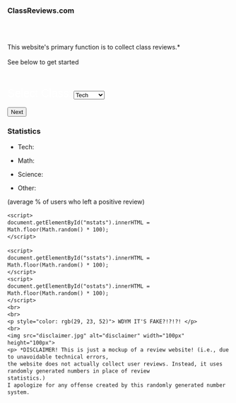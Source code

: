 <!DOCTYPE HTML>
<html lang="en">
  <head>
<link rel="stylesheet" href="style.css">
    <meta charset="UTF-8">
<style>
 img{
border: 5px solid rgb(145, 13, 35);
}
</style>
  </head>
  <body>
    <h3>ClassReviews.com</h3> 
    <br><br>
    <p>This website's primary function is to collect class reviews.*<br><br>
      See below to get started<br>
    </p>
    <br><br>
    <form action="https://shrewd-dude.github.io/qtr1-website-project/submission.html" method="post">
      <label for="class" style="color: white;font-size:25px;font-family: Helvetica, sans-serif;">Select Class:</label>
      <select name="class" id="classes">
        <option value="tech">Tech</option>
        <option value="math">Math</option>
        <option value="science">Science</option>
        <option value="other">Other</option>
      </select>
      <br><br>
      <input type="submit" value="Next">
<h3> Statistics </h3>
	<ul>
	<li> Tech: <p id="tstats" style="text-align:left;"></p>
	<li> Math: <p id="mstats" style="text-align:left;"></p>
	<li> Science: <p id="sstats" style="text-align:left;"></p>
	<li> Other: <p id="ostats" style="text-align:left;"></p>
	</ul>
	<p> (average % of users who left a positive review)</p>
	<script>
	document.getElementById("tstats").innerHTML =
	Math.floor(Math.random() * 100);
	</script>

	<script>
	document.getElementById("mstats").innerHTML =
	Math.floor(Math.random() * 100);
	</script>

	<script>
	document.getElementById("sstats").innerHTML =
	Math.floor(Math.random() * 100);
	</script>
	<script>
	document.getElementById("ostats").innerHTML =
	Math.floor(Math.random() * 100);
	</script>
	<br>
	<br>
	<p style="color: rgb(29, 23, 52)"> WDYM IT'S FAKE?!?!?! </p>
	<br>
	<img src="disclaimer.jpg" alt="disclaimer" width="100px" height="100px">
	<p> *DISCLAIMER! This is just a mockup of a review website! (i.e., due to unavoidable technical errors,
	the website does not actually collect user reviews. Instead, it uses randomly generated numbers in place of review
	statistics.)
	I apologize for any offense created by this randomly generated number system.
  </body>
</html>
